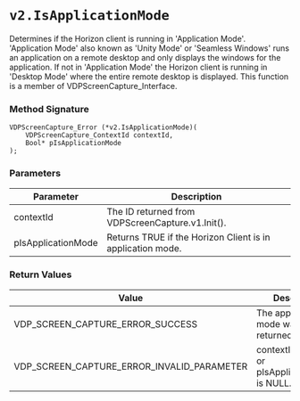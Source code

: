# `v2.IsApplicationMode`
Determines if the Horizon client is running in 'Application Mode'. 'Application Mode' also known as 'Unity Mode' or 'Seamless Windows' runs an application on a remote desktop and only displays the windows for the application. If not in 'Application Mode' the Horizon client is running in 'Desktop Mode' where the entire remote desktop is displayed.
This function is a member of VDPScreenCapture_Interface.

### Method Signature
```
VDPScreenCapture_Error (*v2.IsApplicationMode)(
    VDPScreenCapture_ContextId contextId,
    Bool* pIsApplicationMode
);
```

### Parameters
| Parameter | Description |
|-----------|-------------|
| contextId | The ID returned from VDPScreenCapture.v1.Init(). |
| pIsApplicationMode | Returns TRUE if the Horizon Client is in application mode. |

### Return Values
| Value | Description |
|-------|-------------|
| VDP_SCREEN_CAPTURE_ERROR_SUCCESS | The application mode was returned. |
| VDP_SCREEN_CAPTURE_ERROR_INVALID_PARAMETER | contextId is invalid or pIsApplicationMode is NULL. |


